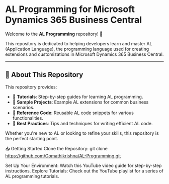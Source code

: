 # AL Programming for Microsoft Dynamics 365 Business Central  

Welcome to the **AL Programming** repository! 🎉  

This repository is dedicated to helping developers learn and master AL (Application Language), the programming language used for creating extensions and customizations in Microsoft Dynamics 365 Business Central.

---

## 🚀 About This Repository  

This repository provides:  
- 📘 **Tutorials**: Step-by-step guides for learning AL programming.  
- 🧩 **Sample Projects**: Example AL extensions for common business scenarios.  
- 📂 **Reference Code**: Reusable AL code snippets for various functionalities.  
- 🔧 **Best Practices**: Tips and techniques for writing efficient AL code.

Whether you're new to AL or looking to refine your skills, this repository is the perfect starting point.

📥 Getting Started
Clone the Repository:
git clone https://github.com/Gomathikrishna/AL-Programming.git

Set Up Your Environment:
Watch this YouTube video guide for step-by-step instructions.
Explore Tutorials: Check out the YouTube playlist for a series of AL programming tutorials.
